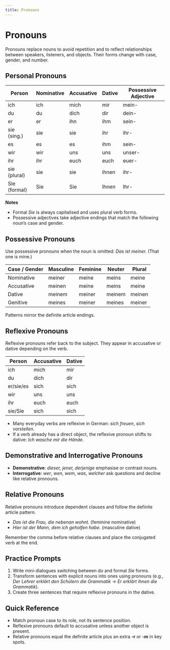 ```yaml
---
title: Pronouns
---
```


# Pronouns

Pronouns replace nouns to avoid repetition and to reflect relationships between speakers, listeners, and objects. Their forms change with case, gender, and number.

## Personal Pronouns

| Person        | Nominative | Accusative | Dative  | Possessive Adjective |
|---------------|------------|------------|---------|----------------------|
| ich           | ich        | mich       | mir     | mein-                |
| du            | du         | dich       | dir     | dein-                |
| er            | er         | ihn        | ihm     | sein-                |
| sie (sing.)   | sie        | sie        | ihr     | ihr-                 |
| es            | es         | es         | ihm     | sein-                |
| wir           | wir        | uns        | uns     | unser-               |
| ihr           | ihr        | euch       | euch    | euer-                |
| sie (plural)  | sie        | sie        | ihnen   | ihr-                 |
| Sie (formal)  | Sie        | Sie        | Ihnen   | Ihr-                 |

**Notes**

- Formal *Sie* is always capitalised and uses plural verb forms.
- Possessive adjectives take adjective endings that match the following noun’s case and gender.

## Possessive Pronouns

Use possessive pronouns when the noun is omitted: *Das ist meiner.* (That one is mine.)

| Case / Gender | Masculine | Feminine | Neuter | Plural |
|---------------|-----------|----------|--------|--------|
| Nominative    | meiner    | meine    | meins  | meine  |
| Accusative    | meinen    | meine    | meins  | meine  |
| Dative        | meinem    | meiner   | meinem | meinen |
| Genitive      | meines    | meiner   | meines | meiner |

Patterns mirror the definite article endings.

## Reflexive Pronouns

Reflexive pronouns refer back to the subject. They appear in accusative or dative depending on the verb.

| Person | Accusative | Dative  |
|--------|------------|---------|
| ich    | mich       | mir     |
| du     | dich       | dir     |
| er/sie/es | sich   | sich    |
| wir    | uns        | uns     |
| ihr    | euch       | euch    |
| sie/Sie | sich     | sich    |

- Many everyday verbs are reflexive in German: *sich freuen*, *sich vorstellen*.
- If a verb already has a direct object, the reflexive pronoun shifts to dative: *Ich wasche mir die Hände.*

## Demonstrative and Interrogative Pronouns

- **Demonstrative**: *dieser, jener, derjenige* emphasise or contrast nouns.
- **Interrogative**: *wer*, *wen*, *wem*, *was*, *welcher* ask questions and decline like relative pronouns.

## Relative Pronouns

Relative pronouns introduce dependent clauses and follow the definite article pattern.

- *Das ist die Frau, die nebenan wohnt.* (feminine nominative)
- *Hier ist der Mann, dem ich geholfen habe.* (masculine dative)

Remember the comma before relative clauses and place the conjugated verb at the end.

## Practice Prompts

1. Write mini-dialogues switching between *du* and formal *Sie* forms.
2. Transform sentences with explicit nouns into ones using pronouns (e.g., *Der Lehrer erklärt den Schülern die Grammatik* → *Er erklärt ihnen die Grammatik*).
3. Create three sentences that require reflexive pronouns in the dative.

## Quick Reference

- Match pronoun case to its role, not its sentence position.
- Reflexive pronouns default to accusative unless another object is present.
- Relative pronouns equal the definite article plus an extra **-r** or **-m** in key spots.
